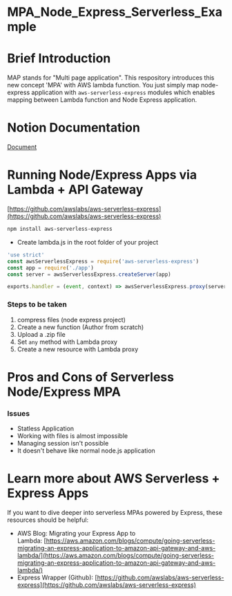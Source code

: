 # MPA_Node_Express_Serverless_Example

# Brief Introduction

MAP stands for "Multi page application".
This respository introduces this new concept 'MPA' with AWS lambda function.
You just simply map node-express application with `aws-serverless-express` modules which enables mapping between Lambda function and Node Express application.

# Notion Documentation

[Document](https://www.notion.so/Running-Node-Express-Apps-via-Lambda-API-Gateway-737f87966c784c23a1314b14a53b2038)

# Running Node/Express Apps via Lambda + API Gateway

[https://github.com/awslabs/aws-serverless-express](https://github.com/awslabs/aws-serverless-express)

```bash
npm install aws-serverless-express
```

- Create lambda.js in the root folder of your project

```jsx
'use strict'
const awsServerlessExpress = require('aws-serverless-express')
const app = require('./app')
const server = awsServerlessExpress.createServer(app)

exports.handler = (event, context) => awsServerlessExpress.proxy(server, event, context)
```

### Steps to be taken

1. compress files (node express project)
2. Create a new function (Author from scratch)
3. Upload a .zip file 
4. Set `any` method with Lambda proxy
5. Create a new resource with Lambda proxy


# Pros and Cons of Serverless Node/Express MPA

### Issues

- Statless Application
- Working with files is almost impossible
- Managing session isn't possible
- It doesn't behave like normal node.js application

# Learn more about AWS Serverless + Express Apps

If you want to dive deeper into serverless MPAs powered by Express, these resources should be helpful:

- AWS Blog: Migrating your Express App to Lambda: [https://aws.amazon.com/blogs/compute/going-serverless-migrating-an-express-application-to-amazon-api-gateway-and-aws-lambda/](https://aws.amazon.com/blogs/compute/going-serverless-migrating-an-express-application-to-amazon-api-gateway-and-aws-lambda/)
- Express Wrapper (Github): [https://github.com/awslabs/aws-serverless-express](https://github.com/awslabs/aws-serverless-express)